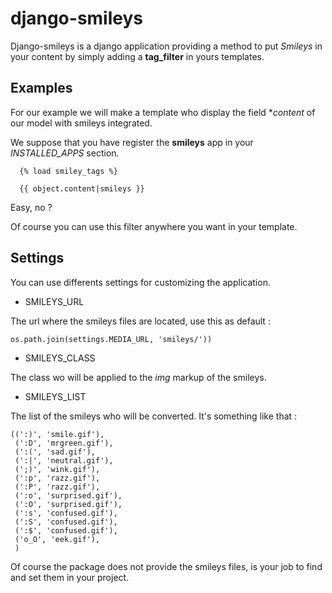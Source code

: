 django-smileys
==============

Django-smileys is a django application providing a method to put *Smileys* in your content
by simply adding a **tag_filter** in yours templates.

Examples
--------

For our example we will make a template who display the field **content* of our
model with smileys integrated.

We suppose that you have register the **smileys** app in your *INSTALLED_APPS* section.

      {% load smiley_tags %}
      
      {{ object.content|smileys }}


Easy, no ?

Of course you can use this filter anywhere you want in your template.

Settings
--------

You can use differents settings for customizing the application.

* SMILEYS_URL

The url where the smileys files are located, use this as default :

    os.path.join(settings.MEDIA_URL, 'smileys/'))

* SMILEYS_CLASS

The class wo will be applied to the *img* markup of the smileys.

* SMILEYS_LIST

The list of the smileys who will be converted. It's something like that :

    ((':)', 'smile.gif'),
     (':D', 'mrgreen.gif'),
     (':(', 'sad.gif'),
     (':|', 'neutral.gif'),
     (';)', 'wink.gif'),
     (':p', 'razz.gif'),
     (':P', 'razz.gif'),
     (':o', 'surprised.gif'),
     (':O', 'surprised.gif'),
     (':s', 'confused.gif'),
     (':S', 'confused.gif'),
     (':$', 'confused.gif'),
     ('o_O', 'eek.gif'),
     )

Of course the package does not provide the smileys files, 
is your job to find and set them in your project.